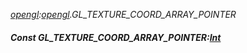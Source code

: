 _[opengl](../../modules/opengl/opengl-module.md):[opengl](../../modules/opengl/opengl-module.md).GL\_TEXTURE\_COORD\_ARRAY\_POINTER_
##### Const GL\_TEXTURE\_COORD\_ARRAY\_POINTER:[Int](../../modules/wonkey/wonkey-types-int.md)
